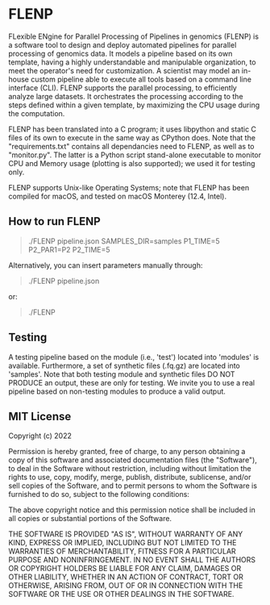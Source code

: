 # FLENP

FLexible ENgine for Parallel Processing of Pipelines in genomics (FLENP) is a software tool to design and deploy automated pipelines for parallel processing of genomics data. It models a pipeline based on its own template, having a highly understandable and manipulable organization, to meet the operator's need for customization. A scientist may model an in-house custom pipeline able to execute all tools based on a command line interface (CLI). FLENP supports the parallel processing, to efficiently analyze large datasets. It orchestrates the processing according to the steps defined within a given template, by maximizing the CPU usage during the computation.


FLENP has been translated into a C program; it uses libpython and static C files of its own to execute in the same way as CPython does.
Note that the "requirements.txt" contains all dependancies need to FLENP, as well as to "monitor.py". The latter is a Python script stand-alone executable to monitor CPU and Memory usage (plotting is also supported); we used it for testing only.

FLENP supports Unix-like Operating Systems; note that FLENP has been compiled for macOS, and tested on macOS Monterey (12.4, Intel).


## How to run FLENP

> ./FLENP pipeline.json SAMPLES_DIR=samples P1_TIME=5 P2_PAR1=P2 P2_TIME=5

Alternatively, you can insert parameters manually through:

> ./FLENP pipeline.json

or:

> ./FLENP


## Testing
A testing pipeline based on the module (i.e., 'test') located into 'modules' is available. Furthermore, a set of synthetic files (.fq.gz) are located into 'samples'.
Note that both testing module and synthetic files DO NOT PRODUCE an output, these are only for testing.
We invite you to use a real pipeline based on non-testing modules to produce a valid output.


## MIT License

Copyright (c) 2022

Permission is hereby granted, free of charge, to any person obtaining a copy
of this software and associated documentation files (the "Software"), to deal
in the Software without restriction, including without limitation the rights
to use, copy, modify, merge, publish, distribute, sublicense, and/or sell
copies of the Software, and to permit persons to whom the Software is
furnished to do so, subject to the following conditions:

The above copyright notice and this permission notice shall be included in all
copies or substantial portions of the Software.

THE SOFTWARE IS PROVIDED "AS IS", WITHOUT WARRANTY OF ANY KIND, EXPRESS OR
IMPLIED, INCLUDING BUT NOT LIMITED TO THE WARRANTIES OF MERCHANTABILITY,
FITNESS FOR A PARTICULAR PURPOSE AND NONINFRINGEMENT. IN NO EVENT SHALL THE
AUTHORS OR COPYRIGHT HOLDERS BE LIABLE FOR ANY CLAIM, DAMAGES OR OTHER
LIABILITY, WHETHER IN AN ACTION OF CONTRACT, TORT OR OTHERWISE, ARISING FROM,
OUT OF OR IN CONNECTION WITH THE SOFTWARE OR THE USE OR OTHER DEALINGS IN THE
SOFTWARE.
